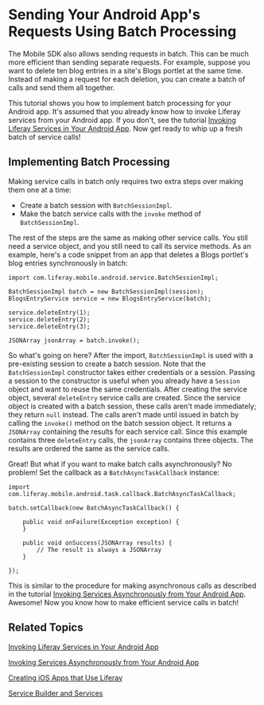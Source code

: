 # Sending Your Android App's Requests Using Batch Processing [](id=sending-your-android-apps-requests-using-batch-processing)

The Mobile SDK also allows sending requests in batch. This can be much more 
efficient than sending separate requests. For example, suppose you want to 
delete ten blog entries in a site's Blogs portlet at the same time. Instead of 
making a request for each deletion, you can create a batch of calls and send 
them all together. 

This tutorial shows you how to implement batch processing for your Android app.
It's assumed that you already know how to invoke Liferay services from your
Android app. If you don't, see the tutorial 
[Invoking Liferay Services in Your Android App](/develop/tutorials/-/knowledge_base/6-2/invoking-liferay-services-in-your-android-app).
Now get ready to whip up a fresh batch of service calls! 

## Implementing Batch Processing [](id=implementing-batch-processing)

Making service calls in batch only requires two extra steps over making them one 
at a time: 

- Create a batch session with `BatchSessionImpl`.
- Make the batch service calls with the `invoke` method of `BatchSessionImpl`.

The rest of the steps are the same as making other service calls. You still need 
a service object, and you still need to call its service methods. As an example, 
here's a code snippet from an app that deletes a Blogs portlet's blog entries 
synchronously in batch: 

    import com.liferay.mobile.android.service.BatchSessionImpl;

    BatchSessionImpl batch = new BatchSessionImpl(session);
    BlogsEntryService service = new BlogsEntryService(batch);

    service.deleteEntry(1);
    service.deleteEntry(2);
    service.deleteEntry(3);

    JSONArray jsonArray = batch.invoke();

So what's going on here? After the import, `BatchSessionImpl` is used with a 
pre-existing session to create a batch session. Note that the `BatchSessionImpl` 
constructor takes either credentials or a session. Passing a session to the 
constructor is useful when you already have a `Session` object and want to reuse 
the same credentials. After creating the service object, several `deleteEntry` 
service calls are created. Since the service object is created with a batch 
session, these calls aren't made immediately; they return `null` instead. The 
calls aren't made until issued in batch by calling the `invoke()` method on the 
batch session object. It returns a `JSONArray` containing the results for each 
service call. Since this example contains three `deleteEntry` calls, the 
`jsonArray` contains three objects. The results are ordered the same as the 
service calls. 

Great! But what if you want to make batch calls asynchronously? No problem! Set 
the callback as a `BatchAsyncTaskCallback` instance: 

    import com.liferay.mobile.android.task.callback.BatchAsyncTaskCallback;

    batch.setCallback(new BatchAsyncTaskCallback() {

        public void onFailure(Exception exception) {
        }

        public void onSuccess(JSONArray results) {
            // The result is always a JSONArray 
        }

    });

This is similar to the procedure for making asynchronous calls as described in 
the tutorial 
[Invoking Services Asynchronously from Your Android App](/develop/tutorials/-/knowledge_base/6-2/invoking-services-asynchronously-from-your-android-app). 
Awesome! Now you know how to make efficient service calls in batch! 

## Related Topics [](id=related-topics)

[Invoking Liferay Services in Your Android App](/develop/tutorials/-/knowledge_base/6-2/invoking-liferay-services-in-your-android-app)

[Invoking Services Asynchronously from Your Android App](/develop/tutorials/-/knowledge_base/6-2/invoking-services-asynchronously-from-your-android-app)

[Creating iOS Apps that Use Liferay](/develop/tutorials/-/knowledge_base/6-2/creating-ios-apps-that-use-liferay)

[Service Builder and Services](/develop/tutorials/-/knowledge_base/6-2/service-builder)
